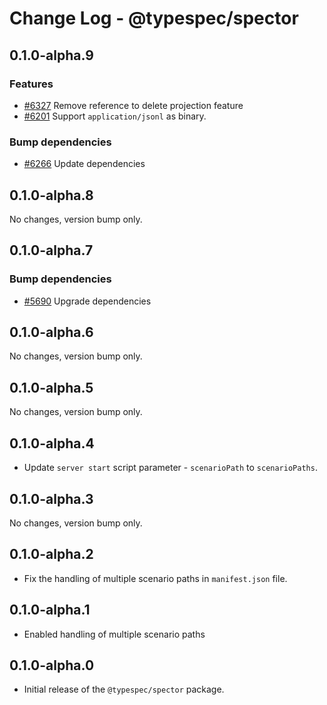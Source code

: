 # Change Log - @typespec/spector

## 0.1.0-alpha.9

### Features

- [#6327](https://github.com/microsoft/typespec/pull/6327) Remove reference to delete projection feature
- [#6201](https://github.com/microsoft/typespec/pull/6201) Support `application/jsonl` as binary.

### Bump dependencies

- [#6266](https://github.com/microsoft/typespec/pull/6266) Update dependencies


## 0.1.0-alpha.8

No changes, version bump only.

## 0.1.0-alpha.7

### Bump dependencies

- [#5690](https://github.com/microsoft/typespec/pull/5690) Upgrade dependencies


## 0.1.0-alpha.6

No changes, version bump only.

## 0.1.0-alpha.5

No changes, version bump only.

## 0.1.0-alpha.4

- Update `server start` script parameter - `scenarioPath` to `scenarioPaths`.

## 0.1.0-alpha.3

No changes, version bump only.

## 0.1.0-alpha.2

- Fix the handling of multiple scenario paths in `manifest.json` file.

## 0.1.0-alpha.1

- Enabled handling of multiple scenario paths

## 0.1.0-alpha.0

- Initial release of the `@typespec/spector` package.
